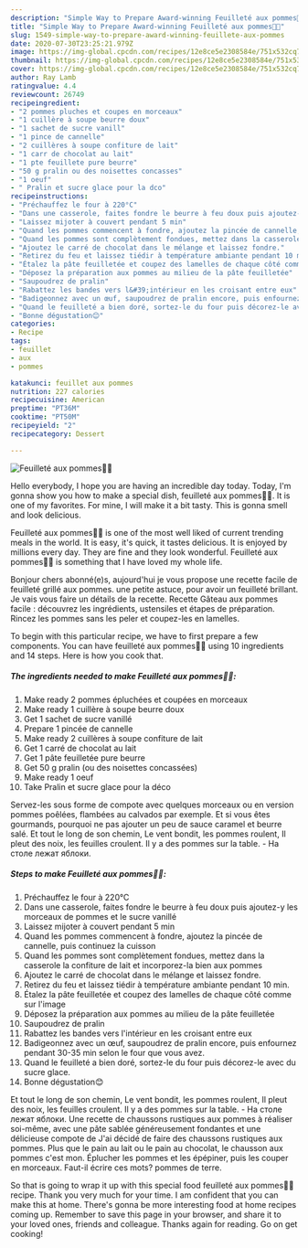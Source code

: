 ```yaml
---
description: "Simple Way to Prepare Award-winning Feuilleté aux pommes🍏🍎"
title: "Simple Way to Prepare Award-winning Feuilleté aux pommes🍏🍎"
slug: 1549-simple-way-to-prepare-award-winning-feuillete-aux-pommes
date: 2020-07-30T23:25:21.979Z
image: https://img-global.cpcdn.com/recipes/12e8ce5e2308584e/751x532cq70/feuillete-aux-pommes🍏🍎-photo-principale-de-la-recette.jpg
thumbnail: https://img-global.cpcdn.com/recipes/12e8ce5e2308584e/751x532cq70/feuillete-aux-pommes🍏🍎-photo-principale-de-la-recette.jpg
cover: https://img-global.cpcdn.com/recipes/12e8ce5e2308584e/751x532cq70/feuillete-aux-pommes🍏🍎-photo-principale-de-la-recette.jpg
author: Ray Lamb
ratingvalue: 4.4
reviewcount: 26749
recipeingredient:
- "2 pommes pluches et coupes en morceaux"
- "1 cuillère à soupe beurre doux"
- "1 sachet de sucre vanill"
- "1 pince de cannelle"
- "2 cuillères à soupe confiture de lait"
- "1 carr de chocolat au lait"
- "1 pte feuillete pure beurre"
- "50 g pralin ou des noisettes concasses"
- "1 oeuf"
- " Pralin et sucre glace pour la dco"
recipeinstructions:
- "Préchauffez le four à 220°C"
- "Dans une casserole, faites fondre le beurre à feu doux puis ajoutez-y les morceaux de pommes et le sucre vanillé"
- "Laissez mijoter à couvert pendant 5 min"
- "Quand les pommes commencent à fondre, ajoutez la pincée de cannelle, puis continuez la cuisson"
- "Quand les pommes sont complètement fondues, mettez dans la casserole la confiture de lait et incorporez-la bien aux pommes"
- "Ajoutez le carré de chocolat dans le mélange et laissez fondre."
- "Retirez du feu et laissez tiédir à température ambiante pendant 10 min."
- "Étalez la pâte feuilletée et coupez des lamelles de chaque côté comme sur l&#39;image"
- "Déposez la préparation aux pommes au milieu de la pâte feuilletée"
- "Saupoudrez de pralin"
- "Rabattez les bandes vers l&#39;intérieur en les croisant entre eux"
- "Badigeonnez avec un œuf, saupoudrez de pralin encore, puis enfournez pendant 30-35 min selon le four que vous avez."
- "Quand le feuilleté a bien doré, sortez-le du four puis décorez-le avec du sucre glace."
- "Bonne dégustation😊"
categories:
- Recipe
tags:
- feuillet
- aux
- pommes

katakunci: feuillet aux pommes 
nutrition: 227 calories
recipecuisine: American
preptime: "PT36M"
cooktime: "PT50M"
recipeyield: "2"
recipecategory: Dessert

---
```



![Feuilleté aux pommes🍏🍎](https://img-global.cpcdn.com/recipes/12e8ce5e2308584e/751x532cq70/feuillete-aux-pommes🍏🍎-photo-principale-de-la-recette.jpg)

Hello everybody, I hope you are having an incredible day today. Today, I'm gonna show you how to make a special dish, feuilleté aux pommes🍏🍎. It is one of my favorites. For mine, I will make it a bit tasty. This is gonna smell and look delicious.

Feuilleté aux pommes🍏🍎 is one of the most well liked of current trending meals in the world. It is easy, it's quick, it tastes delicious. It is enjoyed by millions every day. They are fine and they look wonderful. Feuilleté aux pommes🍏🍎 is something that I have loved my whole life.

Bonjour chers abonné(e)s, aujourd&#39;hui je vous propose une recette facile de feuilleté grillé aux pommes. une petite astuce, pour avoir un feuilleté brillant. Je vais vous faire un détails de la recette. Recette Gâteau aux pommes facile : découvrez les ingrédients, ustensiles et étapes de préparation. Rincez les pommes sans les peler et coupez-les en lamelles.


To begin with this particular recipe, we have to first prepare a few components. You can have feuilleté aux pommes🍏🍎 using 10 ingredients and 14 steps. Here is how you cook that.

<!--inarticleads1-->

##### The ingredients needed to make Feuilleté aux pommes🍏🍎:

1. Make ready 2 pommes épluchées et coupées en morceaux
1. Make ready 1 cuillère à soupe beurre doux
1. Get 1 sachet de sucre vanillé
1. Prepare 1 pincée de cannelle
1. Make ready 2 cuillères à soupe confiture de lait
1. Get 1 carré de chocolat au lait
1. Get 1 pâte feuilletée pure beurre
1. Get 50 g pralin (ou des noisettes concassées)
1. Make ready 1 oeuf
1. Take  Pralin et sucre glace pour la déco


Servez-les sous forme de compote avec quelques morceaux ou en version pommes poêlées, flambées au calvados par exemple. Et si vous êtes gourmands, pourquoi ne pas ajouter un peu de sauce caramel et beurre salé. Et tout le long de son chemin, Le vent bondit, les pommes roulent, Il pleut des noix, les feuilles croulent. Il y a des pommes sur la table. - На столе лежат яблоки. 

<!--inarticleads2-->

##### Steps to make Feuilleté aux pommes🍏🍎:

1. Préchauffez le four à 220°C
1. Dans une casserole, faites fondre le beurre à feu doux puis ajoutez-y les morceaux de pommes et le sucre vanillé
1. Laissez mijoter à couvert pendant 5 min
1. Quand les pommes commencent à fondre, ajoutez la pincée de cannelle, puis continuez la cuisson
1. Quand les pommes sont complètement fondues, mettez dans la casserole la confiture de lait et incorporez-la bien aux pommes
1. Ajoutez le carré de chocolat dans le mélange et laissez fondre.
1. Retirez du feu et laissez tiédir à température ambiante pendant 10 min.
1. Étalez la pâte feuilletée et coupez des lamelles de chaque côté comme sur l&#39;image
1. Déposez la préparation aux pommes au milieu de la pâte feuilletée
1. Saupoudrez de pralin
1. Rabattez les bandes vers l&#39;intérieur en les croisant entre eux
1. Badigeonnez avec un œuf, saupoudrez de pralin encore, puis enfournez pendant 30-35 min selon le four que vous avez.
1. Quand le feuilleté a bien doré, sortez-le du four puis décorez-le avec du sucre glace.
1. Bonne dégustation😊


Et tout le long de son chemin, Le vent bondit, les pommes roulent, Il pleut des noix, les feuilles croulent. Il y a des pommes sur la table. - На столе лежат яблоки. Une recette de chaussons rustiques aux pommes à réaliser soi-même, avec une pâte sablée généreusement fondantes et une délicieuse compote de J&#39;ai décidé de faire des chaussons rustiques aux pommes. Plus que le pain au lait ou le pain au chocolat, le chausson aux pommes c&#39;est mon. Éplucher les pommes et les épépiner, puis les couper en morceaux. Faut-il écrire ces mots? pommes de terre. 

So that is going to wrap it up with this special food feuilleté aux pommes🍏🍎 recipe. Thank you very much for your time. I am confident that you can make this at home. There's gonna be more interesting food at home recipes coming up. Remember to save this page in your browser, and share it to your loved ones, friends and colleague. Thanks again for reading. Go on get cooking!
